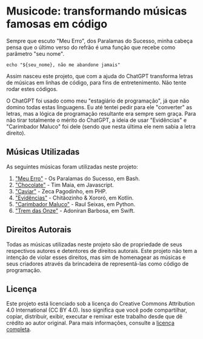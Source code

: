 # Musicode: transformando músicas famosas em código

Sempre que escuto "Meu Erro", dos Paralamas do Sucesso, minha cabeça pensa que o último verso do refrão é uma função que recebe como parâmetro "seu nome".

``echo "${seu_nome}, não me abandone jamais"``

Assim nasceu este projeto, que com a ajuda do ChatGPT transforma letras de músicas em linhas de código, para fins de entretenimento. Não tente rodar estes códigos.

O ChatGPT foi usado como meu "estagiário de programação", já que não domino todas estas linguagens. Eu até tentei pedir para ele "converter" as letras, mas a lógica de programação resultante era sempre sem graça. Para não tirar totalmente o mérito do ChatGPT, a ideia de usar "Evidências" e "Carimbador Maluco" foi dele (sendo que nesta última ele nem sabia a letra direito).

## Músicas Utilizadas

As seguintes músicas foram utilizadas neste projeto:

1. ["Meu Erro"](meu_erro.sh) - Os Paralamas do Sucesso, em Bash.
2. ["Chocolate"](chocolate.js) - Tim Maia, em Javascript.
3. ["Caviar"](caviar.php) - Zeca Pagodinho, em PHP.
4. ["Evidências"](evid%C3%AAncias.kts) - Chitãozinho & Xororó, em Kotlin.
5. ["Carimbador Maluco"](plunct_plact_zum.py) - Raul Seixas, em Python.
6. ["Trem das Onze"](trem11.swift) - Adoniran Barbosa, em Swift.

## Direitos Autorais

Todas as músicas utilizadas neste projeto são de propriedade de seus respectivos autores e detentores de direitos autorais. Este projeto não tem a intenção de violar esses direitos, mas sim de homenagear as músicas e seus criadores através da brincadeira de representá-las como código de programação.

## Licença

Este projeto está licenciado sob a licença do Creative Commons Attribution 4.0 International (CC BY 4.0). Isso significa que você pode compartilhar, copiar, distribuir, exibir, executar e remixar este trabalho desde que dê crédito ao autor original. Para mais informações, consulte a [licença completa](https://creativecommons.org/licenses/by/4.0/).


